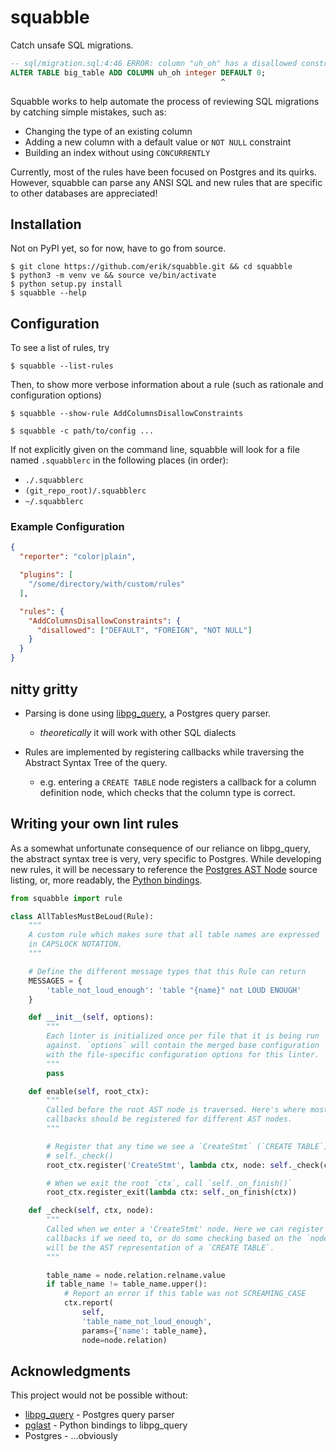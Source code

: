 # squabble

Catch unsafe SQL migrations.

```sql
-- sql/migration.sql:4:46 ERROR: column "uh_oh" has a disallowed constraint
ALTER TABLE big_table ADD COLUMN uh_oh integer DEFAULT 0;
                                               ^
```

Squabble works to help automate the process of reviewing SQL migrations by
catching simple mistakes, such as:

  - Changing the type of an existing column
  - Adding a new column with a default value or `NOT NULL` constraint
  - Building an index without using `CONCURRENTLY`

Currently, most of the rules have been focused on Postgres and its
quirks. However, squabble can parse any ANSI SQL and new rules that are
specific to other databases are appreciated!

## Installation

Not on PyPI yet, so for now, have to go from source.

``` console
$ git clone https://github.com/erik/squabble.git && cd squabble
$ python3 -m venv ve && source ve/bin/activate
$ python setup.py install
$ squabble --help
```

## Configuration

To see a list of rules, try

``` console
$ squabble --list-rules
```

Then, to show more verbose information about a rule (such as rationale and
configuration options)

``` console
$ squabble --show-rule AddColumnsDisallowConstraints
```

``` console
$ squabble -c path/to/config ...
```

If not explicitly given on the command line, squabble will look for a file
named `.squabblerc` in the following places (in order):

 - `./.squabblerc`
 - `(git_repo_root)/.squabblerc`
 - `~/.squabblerc`

### Example Configuration

``` json
{
  "reporter": "color|plain",

  "plugins": [
    "/some/directory/with/custom/rules"
  ],

  "rules": {
    "AddColumnsDisallowConstraints": {
      "disallowed": ["DEFAULT", "FOREIGN", "NOT NULL"]
    }
  }
}
```

## nitty gritty

- Parsing is done using [libpg_query](https://github.com/lfittl/libpg_query), a
  Postgres query parser.
  - _theoretically_ it will work with other SQL dialects

- Rules are implemented by registering callbacks while traversing the Abstract
  Syntax Tree of the query.
  - e.g. entering a `CREATE TABLE` node registers a callback for a column
    definition node, which checks that the column type is correct.


## Writing your own lint rules

As a somewhat unfortunate consequence of our reliance on libpg_query,
the abstract syntax tree is very, very specific to Postgres. While developing
new rules, it will be necessary to reference the
[Postgres AST Node](https://git.postgresql.org/gitweb/?p=postgresql.git;a=blob;f=src/include/nodes/parsenodes.h;hb=HEAD)
source listing, or, more readably, the
[Python bindings](https://github.com/lelit/pglast/tree/master/pglast/enums).

``` python
from squabble import rule

class AllTablesMustBeLoud(Rule):
    """
    A custom rule which makes sure that all table names are expressed
    in CAPSLOCK NOTATION.
    """

    # Define the different message types that this Rule can return
    MESSAGES = {
        'table_not_loud_enough': 'table "{name}" not LOUD ENOUGH'
    }

    def __init__(self, options):
        """
        Each linter is initialized once per file that it is being run
        against. `options` will contain the merged base configuration
        with the file-specific configuration options for this linter.
        """
        pass

    def enable(self, root_ctx):
        """
        Called before the root AST node is traversed. Here's where most
        callbacks should be registered for different AST nodes.
        """

        # Register that any time we see a `CreateStmt` (`CREATE TABLE`), call
        # self._check()
        root_ctx.register('CreateStmt', lambda ctx, node: self._check(ctx, node))

        # When we exit the root `ctx`, call `self._on_finish()`
        root_ctx.register_exit(lambda ctx: self._on_finish(ctx))

    def _check(self, ctx, node):
        """
        Called when we enter a 'CreateStmt' node. Here we can register more
        callbacks if we need to, or do some checking based on the `node` which
        will be the AST representation of a `CREATE TABLE`.
        """

        table_name = node.relation.relname.value
        if table_name != table_name.upper():
            # Report an error if this table was not SCREAMING_CASE
            ctx.report(
                self,
                'table_name_not_loud_enough',
                params={'name': table_name},
                node=node.relation)

```

## Acknowledgments

This project would not be possible without:

- [libpg_query](https://github.com/lfittl/libpg_query) - Postgres query parser
- [pglast](https://github.com/lelit/pglast) - Python bindings to libpg_query
- Postgres - ...obviously
